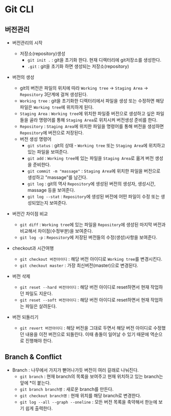 # Git CLI
## 버전관리
+ 버전관리의 시작
	+ 저장소(repository)생성
		+ `git init .` : git을 초기화 한다. 현재 디렉터리에 git저장소를 생성한다.
		+ `.git` : git을 초기화 하면 생성되는 저장소(repository)
   
+ 버전의 생성
	+ git의 버전은 파일의 위치에 따라 `Working tree` -> `Staging Area` -> `Repository` 3단계에 걸쳐 생성된다.
	+ `Working tree` : git을 초기화한 디렉터리에서 파일을 생성 또는 수정하면 해당 파일은 `Working tree`에 위치하게 된다.
	+ `Staging Area` : `Working tree`에 위치한 파일중 버전으로 생성하고 싶은 파일들을 골라 명령어를 통해 `Staging Area`로 위치시켜 버전생성 준비를 한다.
	+ `Repository` : `Staging Area`에 위치한 파일을 명령어를 통해 버전을 생성하면 `Repository`에 버전으로 저장된다.
	+ 버전 생성 명령어
		+ `git status` : git의 상태 - `Working tree` 또는 `Staging Area`에 위치하고 있는 파일을 보여준다.
		+ `git add` : `Working tree`에 있는 파일을 `Staging Area`로 옮겨 버전 생성을 준비한다.
		+ `git commit -m "massage"` : `Staging Area`에 위치한 파일을 버전으로 생성하고 "massage"를 남긴다.
		+ `git log` : git의 역사 `Repository`에 생성된 버전의 생성자, 생성시간, massage 등을 보여준다.
		+ `git log --stat` : `Repository`에 생성된 버전에 어떤 파일이 수정 또는 생성되었는지 보여준다.
   
+ 버전간 차이점 비교
	+ `git diff` : `Working tree`에 있는 파일을 `Repository`에 생성된 마지막 버전과 비교해서 차이점(수정부분)을 보여준다.
	+ `git log -p` : `Repository`에 저장된 버전들의 수정(생성)사항을 보여준다.
   
+ checkout과 시간여행
	+ `git checkout 버전아이디` : 해당 버전 아이디로 `Working tree`를 변경시킨다.
	+ `git checkout master` : 가장 최신버전(master)으로 변경된다.

+ 버전 삭제
	+ `git reset --hard 버전아이디` : 해당 버전 아이디로 reset하면서 현재 작업하던 파일도 지운다.
	+ `git reset --soft 버전아이디` : 해당 버전 아이디로 reset하면서 현재 작업하는 파일은 살려둔다.

+ 버전 되돌리기
	+ `git revert 버전아이디` : 해당 버전을 그대로 두면서 해당 버전 아이디로 수정했던 내용을 이전 버전으로 되돌린다. 이때 충돌이 일어날 수 있기 때문에 역순으로 진행해야 한다.

## Branch & Conflict
+ Branch : 나무에서 가지가 뻗어나가듯 버전이 여러 갈래로 나눠진다.
	+ `git branch` : 현재 branch의 목록을 보여주고 현재 위치하고 있는 branch는 앞에 *이 붙는다.
	+ `git branch branch명` : 새로운 branch를 만든다.
	+ `git checkout branch명` : 현재 위치를 해당 branch로 변경한다.
	+ `git log --all --graph --oneline` : 모든 버전 목록을 축약해서 한눈에 보기 쉽게 출력한다.